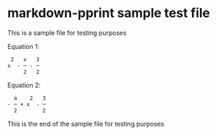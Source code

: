 markdown-pprint sample test file
================================

This is a sample file for testing purposes

Equation 1: 

<!---sympy x**2 - (x+3)/2 --->
<!---status 01fae48f59d2eabe0809a9691bc95877 --->
```
 2   x   3
x  - ─ - ─
     2   2
```


Equation 2:

<!---sympy x**2 - (a+3)/2 --->
<!---status 21627f2a54b67ac314bb1a47378d4c8d --->
```
  a    2   3
- ─ + x  - ─
  2        2
```


This is the end of the sample file for testing purposes
